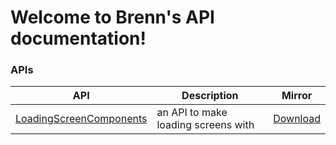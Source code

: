 # Welcome to Brenn's API documentation!

### APIs

API | Description | Mirror
--- | ----------- | ------
[LoadingScreenComponents](APIs\LoadingScreenComponents\LoadingScreenComponents.md) | an API to make loading screens with | [Download](https://www.dropbox.com/s/7zjns45ujuhxb1s/LoadingScreenComponents.dll?dl=1)